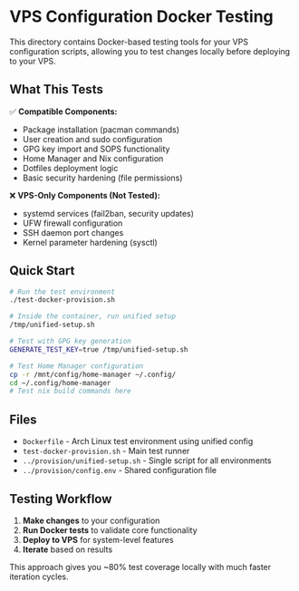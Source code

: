 # VPS Configuration Docker Testing

This directory contains Docker-based testing tools for your VPS configuration scripts, allowing you to test changes locally before deploying to your VPS.

## What This Tests

✅ **Compatible Components:**
- Package installation (pacman commands)
- User creation and sudo configuration  
- GPG key import and SOPS functionality
- Home Manager and Nix configuration
- Dotfiles deployment logic
- Basic security hardening (file permissions)

❌ **VPS-Only Components (Not Tested):**
- systemd services (fail2ban, security updates)
- UFW firewall configuration
- SSH daemon port changes
- Kernel parameter hardening (sysctl)

## Quick Start

```bash
# Run the test environment
./test-docker-provision.sh

# Inside the container, run unified setup
/tmp/unified-setup.sh

# Test with GPG key generation
GENERATE_TEST_KEY=true /tmp/unified-setup.sh

# Test Home Manager configuration
cp -r /mnt/config/home-manager ~/.config/
cd ~/.config/home-manager
# Test nix build commands here
```

## Files

- `Dockerfile` - Arch Linux test environment using unified config
- `test-docker-provision.sh` - Main test runner
- `../provision/unified-setup.sh` - Single script for all environments
- `../provision/config.env` - Shared configuration file

## Testing Workflow

1. **Make changes** to your configuration
2. **Run Docker tests** to validate core functionality
3. **Deploy to VPS** for system-level features
4. **Iterate** based on results

This approach gives you ~80% test coverage locally with much faster iteration cycles.